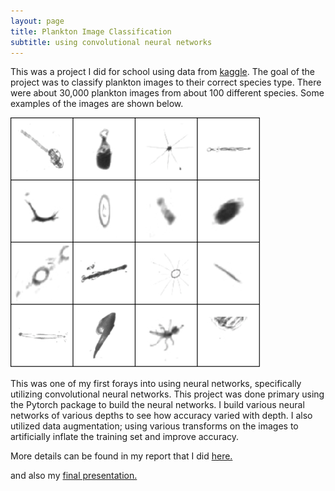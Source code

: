 ```yaml
---
layout: page
title: Plankton Image Classification
subtitle: using convolutional neural networks
---
```




This was a project I did for school using data from [kaggle](https://www.kaggle.com/c/datasciencebowl).  The goal of the project was to classify plankton images to their correct species type.  There were about 30,000 plankton images from about 100 different species. Some examples of the images are shown below.

![Various Plankton](/img/plankton.png)

This was one of my first forays into using neural networks, specifically utilizing convolutional neural networks.  This project was done primary using the Pytorch package to build the neural networks.  I build various neural networks of various depths to see how accuracy varied with depth.  I also utilized data augmentation; using various transforms on the images to artificially inflate the training set and improve accuracy.

More details can be found in my report that I did <a href="alexnguyen9.github.io/misc/Final Project 495.pdf" target="_blank">here.</a>

and also my <a href="alexnguyen9.github.io/misc/Final Presentation 495.pptx" target="_blank">final presentation.</a>
